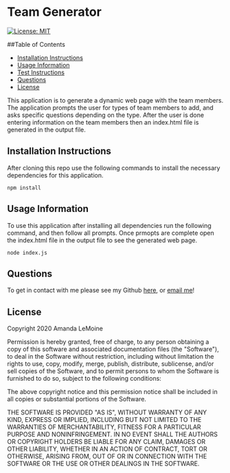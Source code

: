 # Team Generator
[![License: MIT](https://img.shields.io/badge/License-MIT-blue.svg)](https://opensource.org/licenses/MIT)

##Table of Contents
* [Installation Instructions](#installation-instructions)
* [Usage Information](#usage-information)
* [Test Instructions](#test-instructions)
* [Questions](#questions)
* [License](#license)


This application is to generate a dynamic web page with the team members. The application prompts the user for types of team members to add, and asks specific questions depending on the type. After the user is done entering information on the team members then an index.html file is generated in the output file.

## Installation Instructions
After cloning this repo use the following commands to install the necessary dependencies for this application.
```
npm install
```

## Usage Information
To use this application after installing all dependencies run the following command, and then follow all prompts. Once prmopts are complete open the index.html file in the output file to see the generated web page.
```
node index.js
```

## Questions
To get in contact with me please see my Github [here](https.github.com/undefined), or [email me](mailto:undefined)!

## License
Copyright 2020 Amanda LeMoine

Permission is hereby granted, free of charge, to any person obtaining a copy of this software and associated documentation files (the "Software"), to deal in the Software without restriction, including without limitation the rights to use, copy, modify, merge, publish, distribute, sublicense, and/or sell copies of the Software, and to permit persons to whom the Software is furnished to do so, subject to the following conditions:

The above copyright notice and this permission notice shall be included in all copies or substantial portions of the Software.

THE SOFTWARE IS PROVIDED "AS IS", WITHOUT WARRANTY OF ANY KIND, EXPRESS OR IMPLIED, INCLUDING BUT NOT LIMITED TO THE WARRANTIES OF MERCHANTABILITY, FITNESS FOR A PARTICULAR PURPOSE AND NONINFRINGEMENT. IN NO EVENT SHALL THE AUTHORS OR COPYRIGHT HOLDERS BE LIABLE FOR ANY CLAIM, DAMAGES OR OTHER LIABILITY, WHETHER IN AN ACTION OF CONTRACT, TORT OR OTHERWISE, ARISING FROM, OUT OF OR IN CONNECTION WITH THE SOFTWARE OR THE USE OR OTHER DEALINGS IN THE SOFTWARE.